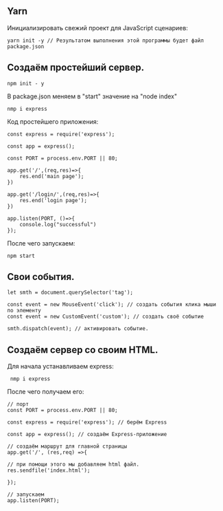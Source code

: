 ## Yarn

Инициализировать свежий проект для JavaScript сценариев:

    yarn init -y // Результатом выполнения этой программы будет файл package.json
    

## Создаём простейший сервер.

    npm init - y
    
В package.json меняем в "start" значение на "node index"
    
    nmp i express
    
Код простейшего приложения:
    
    const express = require('express');

    const app = express();
    
    const PORT = process.env.PORT || 80;
    
    app.get('/',(req,res)=>{
        res.end('main page');
    })
    
    app.get('/login/',(req,res)=>{
        res.end('login page');
    })
    
    app.listen(PORT, ()=>{
        console.log("successful")
    });
    
    
 После чего запускаем:
 
    npm start

## Свои события.

    let smth = document.querySelector('tag');

    const event = new MouseEvent('click'); // создать события клика мыши по элементу
    const event = new CustomEvent('custom'); // создать своё событие

    smth.dispatch(event); // активировать событие.

## Создаём сервер со своим HTML.

Для начала устанавливаем express:

     nmp i express
     
 После чего получаем его:
 
    // порт
    const PORT = process.env.PORT || 80;
    
    const express = require('express'); // берём Express
    
    const app = express(); // создаём Express-приложение
    
    // создаём маршрут для главной страницы
    app.get('/', (res,req) =>{
    
    // при помощи этого мы добавляем html файл.
    res.sendfile('index.html');
    
    });
     
    // запускаем
    app.listen(PORT);
    
    
    
    
    
